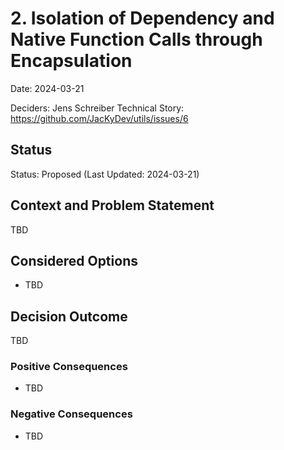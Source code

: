 # 2. Isolation of Dependency and Native Function Calls through Encapsulation

Date: 2024-03-21

Deciders: Jens Schreiber
Technical Story: https://github.com/JacKyDev/utils/issues/6

## Status

Status: Proposed (Last Updated: 2024-03-21)

## Context and Problem Statement

TBD

## Considered Options

* TBD

## Decision Outcome

TBD

### Positive Consequences

* TBD

### Negative Consequences

* TBD
